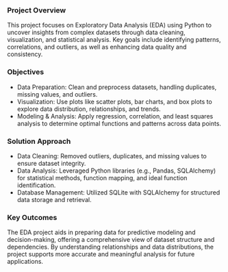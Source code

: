 ### Project Overview

This project focuses on Exploratory Data Analysis (EDA) using Python to uncover insights from complex datasets through data cleaning, visualization, and statistical analysis. Key goals include identifying patterns, correlations, and outliers, as well as enhancing data quality and consistency.

### Objectives

- Data Preparation: Clean and preprocess datasets, handling duplicates, missing values, and outliers.
- Visualization: Use plots like scatter plots, bar charts, and box plots to explore data distribution, relationships, and trends.
- Modeling & Analysis: Apply regression, correlation, and least squares analysis to determine optimal functions and patterns across data points.

### Solution Approach

- Data Cleaning: Removed outliers, duplicates, and missing values to ensure dataset integrity.
- Data Analysis: Leveraged Python libraries (e.g., Pandas, SQLAlchemy) for statistical methods, function mapping, and ideal function identification.
- Database Management: Utilized SQLite with SQLAlchemy for structured data storage and retrieval.

### Key Outcomes

The EDA project aids in preparing data for predictive modeling and decision-making, offering a comprehensive view of dataset structure and dependencies. By understanding relationships and data distributions, the project supports more accurate and meaningful analysis for future applications.
